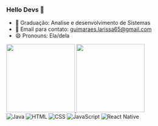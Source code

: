 ### Hello Devs 👋
- 🌱 Graduação: Analise e desenvolvimento de Sistemas
- 💬 Email para contato: guimaraes.larissa65@gmail.com
- 😄 Pronouns: Ela/dela
  


<div>
  <a href="https://github.com/lellis17">
    <img height="180em" src="https://github-readme-stats.vercel.app/api?username=lellis17&show_icons=true&theme=dark&include_all_commits=true&count_private=true" />
    <img height="180em" src="https://github-readme-stats.vercel.app/api/top-langs/?username=lellis17&layout=compact&langs_count=16&theme=dark" />
  </a>
</div>

<div>
  <img src="https://img.icons8.com/color/48/000000/java-coffee-cup-logo.png" alt="Java" />
  <img src="https://img.icons8.com/color/48/000000/html-5.png" alt="HTML" />
  <img src="https://img.icons8.com/color/48/000000/css3.png" alt="CSS" />
  <img src="https://img.icons8.com/color/48/000000/javascript.png" alt="JavaScript" />
  <img src="https://img.icons8.com/color/48/000000/react-native.png" alt="React Native" />
</div>





